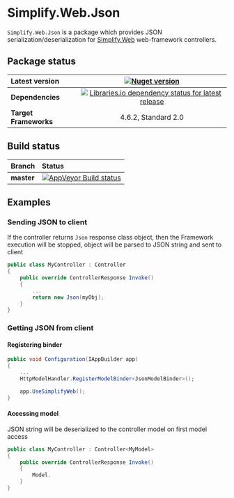 # Simplify.Web.Json

`Simplify.Web.Json` is a package which provides JSON serialization/deserialization for [Simplify.Web](https://github.com/SimplifyNet/Simplify.Web) web-framework controllers.

## Package status

| Latest version | [![Nuget version](http://img.shields.io/badge/nuget-v1.2.3-blue.png)](https://www.nuget.org/packages/Simplify.Web.Json/) |
| :------ | :------: |
| **Dependencies** | [![Libraries.io dependency status for latest release](https://img.shields.io/librariesio/release/nuget/Simplify.Web.Json.svg)](https://libraries.io/nuget/Simplify.Web.Json) |
| **Target Frameworks** | 4.6.2, Standard 2.0 |

## Build status

| Branch | Status |
| :------ | :------ |
| **master** | [![AppVeyor Build status](https://ci.appveyor.com/api/projects/status/dfi53jjk9klcc4bx/branch/master?svg=true)](https://ci.appveyor.com/project/i4004/simplify-web-json/branch/master) |

## Examples

### Sending JSON to client

If the controller returns `Json` response class object, then the Framework execution will be stopped, object will be parsed to JSON string and sent to client

```csharp
public class MyController : Controller
{
	public override ControllerResponse Invoke()
	{
		...
		return new Json(myObj);
	}
}
```

### Getting JSON from client

#### Registering binder

```csharp
public void Configuration(IAppBuilder app)
{
	...
	HttpModelHandler.RegisterModelBinder<JsonModelBinder>();

	app.UseSimplifyWeb();
}
```

#### Accessing model

JSON string will be deserialized to the controller model on first model access
```csharp
public class MyController : Controller<MyModel>
{
	public override ControllerResponse Invoke()
	{
		Model.
	}
}
```
